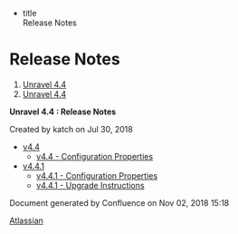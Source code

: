   - title  
    Release Notes

# Release Notes

<div id="page" class="container">

<div id="main" class="container aui-page-panel">

<div id="main-header" class="container">

<div id="breadcrumb-section" class="container">

1.  [Unravel 4.4](index.html)
2.  [Unravel 4.4](Unravel-4.4_541197025.html)

</div>

**Unravel 4.4 : Release Notes**

</div>

<div id="content" class="container view">

<div class="container page-metadata">

Created by katch on Jul 30, 2018

</div>

<div id="main-content" class="container wiki-content group">

  - [v4.4](v4.4_541131724.html)
      - [v4.4 - Configuration
        Properties](v4.4---Configuration-Properties_551289781.html)
  - [v4.4.1](v4.4.1_601621001.html)
      - [v4.4.1 - Configuration
        Properties](v4.4.1---Configuration-Properties_601653662.html)
      - [v4.4.1 - Upgrade
        Instructions](v4.4.1---Upgrade-Instructions_601653668.html)

</div>

</div>

</div>

<div id="footer" class="container">

<div class="container section footer-body">

Document generated by Confluence on Nov 02, 2018 15:18

<div id="footer-logo" class="container">

[Atlassian](http://www.atlassian.com/)

</div>

</div>

</div>

</div>
